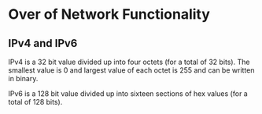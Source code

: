 # Over of Network Functionality

## IPv4 and IPv6
IPv4 is a 32 bit value divided up into four octets (for a total of 32 bits). The smallest value is 0 and largest value of each octet is 255 and can be written in binary.

IPv6 is a 128 bit value divided up into sixteen sections of hex values (for a total of 128 bits).
